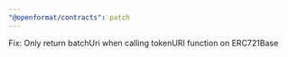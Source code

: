 ```yaml
---
"@openformat/contracts": patch
---
```


Fix: Only return batchUri when calling tokenURI function on ERC721Base

